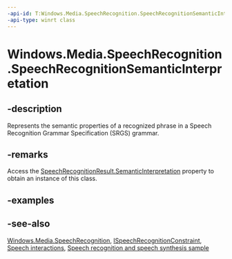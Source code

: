 ```yaml
---
-api-id: T:Windows.Media.SpeechRecognition.SpeechRecognitionSemanticInterpretation
-api-type: winrt class
---
```


<!-- Class syntax.
public class SpeechRecognitionSemanticInterpretation : Windows.Media.SpeechRecognition.ISpeechRecognitionSemanticInterpretation
-->

# Windows.Media.SpeechRecognition.SpeechRecognitionSemanticInterpretation

## -description
Represents the semantic properties of a recognized phrase in a Speech Recognition Grammar Specification (SRGS) grammar.

## -remarks
Access the [SpeechRecognitionResult.SemanticInterpretation](speechrecognitionresult_semanticinterpretation.md) property to obtain an instance of this class.

## -examples

## -see-also
[Windows.Media.SpeechRecognition](windows_media_speechrecognition.md), [ISpeechRecognitionConstraint](ispeechrecognitionconstraint.md), [Speech interactions](https://docs.microsoft.com/windows/uwp/input-and-devices/speech-interactions), [Speech recognition and speech synthesis sample](https://github.com/Microsoft/Windows-universal-samples/tree/master/Samples/SpeechRecognitionAndSynthesis)
